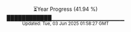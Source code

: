 <p align="center">
⏳Year Progress (41.94 %) <br>
████████████▁▁▁▁▁▁▁▁▁▁▁▁▁▁▁▁▁▁ <br>
<sub>Updated: Tue, 03 Jun 2025 01:58:27 GMT</sub>
</p>

